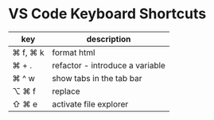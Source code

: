 # VS Code Keyboard Shortcuts


key | description
-- | --
⌘ f, ⌘ k | format html
⌘ + . | refactor - introduce a variable
⌘ ^ w | show tabs in the tab bar
⌥ ⌘ f | replace
⇧ ⌘ e | activate file explorer

